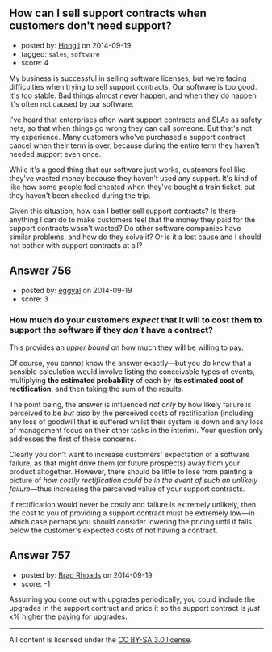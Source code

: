 ## How can I sell support contracts when customers don't need support?

- posted by: [Hongli](https://stackexchange.com/users/10909/hongli) on 2014-09-19
- tagged: `sales`, `software`
- score: 4

<p>My business is successful in selling software licenses, but we're facing difficulties when trying to sell support contracts. Our software is too good. It's too stable. Bad things almost never happen, and when they do happen it's often not caused by our software.</p>

<p>I've heard that enterprises often want support contracts and SLAs as safety nets, so that when things go wrong they can call someone. But that's not my experience. Many customers who've purchased a support contract cancel when their term is over, because during the entire term they haven't needed support even once.</p>

<p>While it's a good thing that our software just works, customers feel like they've wasted money because they haven't used any support. It's kind of like how some people feel cheated when they've bought a train ticket, but they haven't been checked during the trip.</p>

<p>Given this situation, how can I better sell support contracts? Is there anything I can do to make customers feel that the money they paid for the support contracts wasn't wasted? Do other software companies have similar problems, and how do they solve it? Or is it a lost cause and I should not bother with support contracts at all?</p>



## Answer 756

- posted by: [eggyal](https://stackexchange.com/users/310184/eggyal) on 2014-09-19
- score: 3

<h3>How much do your customers <em>expect</em> that it will to cost them to support the software if they <em>don't</em> have a contract?</h3>

<p>This provides an <em>upper bound</em> on how much they will be willing to pay.</p>

<p>Of course, you cannot know the answer exactly&mdash;but you do know that a sensible calculation would involve listing the conceivable types of events, multiplying <strong>the estimated probability</strong> of each by <strong>its estimated cost of rectification</strong>, and then taking the sum of the results.</p>

<p>The point being, the answer is influenced <em>not only</em> by how likely failure is perceived to be <em>but also</em> by the perceived costs of rectification (including any loss of goodwill that is suffered whilst their system is down and any loss of management focus on their other tasks in the interim).  Your question only addresses the first of these concerns.</p>

<p>Clearly you don't want to increase customers' expectation of a software failure, as that might drive them (or future prospects) away from your product altogether.  However, there should be little to lose from painting a picture of <em>how costly rectification could be in the event of such an unlikely failure</em>&mdash;thus increasing the perceived value of your support contracts.</p>

<p>If rectification would never be costly and failure is extremely unlikely, then the cost to you of providing a support contract must be extremely low&mdash;in which case perhaps you should consider lowering the pricing until it falls below the customer's expected costs of not having a contract.</p>



## Answer 757

- posted by: [Brad Rhoads](https://stackexchange.com/users/42121/brad-rhoads) on 2014-09-19
- score: -1

<p>Assuming you come out with upgrades periodically, you could include the upgrades in the support contract and price it so  the support contract is <em>just</em> x% higher the paying for upgrades.</p>




---

All content is licensed under the [CC BY-SA 3.0 license](https://creativecommons.org/licenses/by-sa/3.0/).
